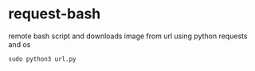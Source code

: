 # request-bash
remote bash script and downloads image from url using python requests and os

`sudo python3 url.py`
